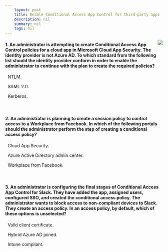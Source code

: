 ```yaml
---
    layout: post
    title: Enable Conditional Access App Control for third-party apps 
    description: nil
    summary: nil
    tags: nil
---
```



 <a target="_blank" href="https://docs.microsoft.com/en-us/learn/modules/enable-conditional-access-control-third-party-apps/6-knowledge-check/"><i class="fas fa-external-link-alt"></i> </a>
 <img align="right" src="https://docs.microsoft.com/en-us/learn/achievements/generic-badge.svg">
####  1. An administrator is attempting to create Conditional Access App Control policies for a cloud app in Microsoft Cloud App Security. The identity provider is not Azure AD. To which standard from the following list should the identity provider conform in order to enable the administrator to continue with the plan to create the required policies?


<i class='far fa-square'></i> &nbsp;&nbsp;NTLM.

<i class='fas fa-check-square' style='color: Dodgerblue;'></i> &nbsp;&nbsp;SAML 2.0.

<i class='far fa-square'></i> &nbsp;&nbsp;Kerberos.
<br />
<br />
<br />

####  2. An administrator is planning to create a session policy to control access to a Workplace from Facebook. In which of the following portals should the administrator perform the step of creating a conditional access policy?


<i class='far fa-square'></i> &nbsp;&nbsp;Cloud App Security.

<i class='fas fa-check-square' style='color: Dodgerblue;'></i> &nbsp;&nbsp;Azure Active Directory admin center.

<i class='far fa-square'></i> &nbsp;&nbsp;Workplace from Facebook.
<br />
<br />
<br />

####  3. An administrator is configuring the final stages of Conditional Access App Control for Slack. They have added the app, assigned users, configured SSO, and created the conditional access policy. The administrator wants to block access to non-compliant devices to Slack. They create an access policy. In an access policy, by default, which of these options is unselected?


<i class='fas fa-check-square' style='color: Dodgerblue;'></i> &nbsp;&nbsp;Valid client certificate.

<i class='far fa-square'></i> &nbsp;&nbsp;Hybrid Azure AD joined.

<i class='far fa-square'></i> &nbsp;&nbsp;Intune compliant.
<br />
<br />
<br />
